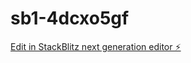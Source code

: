 # sb1-4dcxo5gf

[Edit in StackBlitz next generation editor ⚡️](https://stackblitz.com/~/github.com/LittleG1ant/sb1-4dcxo5gf)